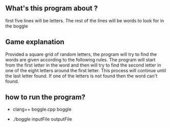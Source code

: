 ## What's this program about ?
first five lines will be letters. The rest of the lines will be words to look for in the boggle

## Game explanation
Provided a square grid of random letters, the program will try to find the words are given according to the following rules. The program will start from the first letter in the word and then will try to find the second letter in one of the eight letters around the first letter. This process will continue until the last letter found. If one of the letters is not found then the word can't found.

## how to run the program?
- clang++ boggle.cpp boggle

- ./boggle inputFile outputFile
